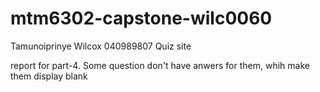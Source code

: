 # mtm6302-capstone-wilc0060
Tamunoiprinye Wilcox
040989807
Quiz site

report for part-4. 
Some question don't have anwers for them, whih make them display blank